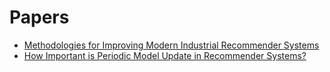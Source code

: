 # Papers
- [Methodologies for Improving Modern Industrial
Recommender Systems](https://arxiv.org/pdf/2308.01204.pdf)
- [How Important is Periodic Model Update in Recommender
Systems?](https://dl.acm.org/doi/pdf/10.1145/3539618.3591934)
